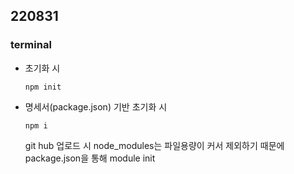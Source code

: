   ## 220831


  ### terminal

- 초기화 시

  ```
  npm init
  ```

- 명세서(package.json) 기반 초기화 시

  ```
  npm i
  ```
  
  git hub 업로드 시 node_modules는 파일용량이 커서 제외하기 때문에 package.json을 통해 module init
  
  
